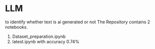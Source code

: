 # LLM
to identify whether text is ai generated or not
The Repository contains 2 notebooks.
1.	Dataset_preparation.ipynb
2.	latest.ipynb with accuracy 0.74%

